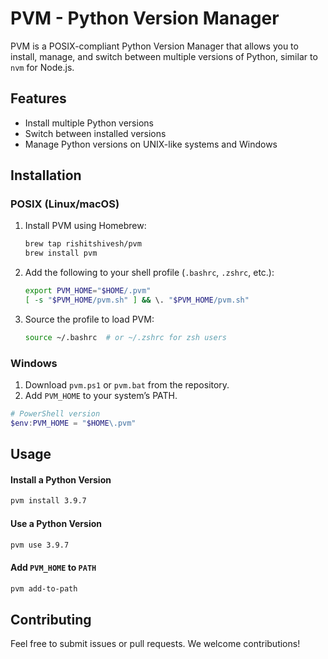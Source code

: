 # PVM - Python Version Manager

PVM is a POSIX-compliant Python Version Manager that allows you to install, manage, and switch between multiple versions of Python, similar to `nvm` for Node.js.

## Features
- Install multiple Python versions
- Switch between installed versions
- Manage Python versions on UNIX-like systems and Windows

## Installation

### POSIX (Linux/macOS)
1. Install PVM using Homebrew:

   ```bash
   brew tap rishitshivesh/pvm
   brew install pvm
   ```

2. Add the following to your shell profile (`.bashrc`, `.zshrc`, etc.):

   ```bash
   export PVM_HOME="$HOME/.pvm"
   [ -s "$PVM_HOME/pvm.sh" ] && \. "$PVM_HOME/pvm.sh"
   ```

3. Source the profile to load PVM:

   ```bash
   source ~/.bashrc  # or ~/.zshrc for zsh users
   ```

### Windows
1. Download `pvm.ps1` or `pvm.bat` from the repository.
2. Add `PVM_HOME` to your system’s PATH.

```powershell
# PowerShell version
$env:PVM_HOME = "$HOME\.pvm"
```

## Usage

#### Install a Python Version
```bash
pvm install 3.9.7
```

#### Use a Python Version
```bash
pvm use 3.9.7
```

#### Add `PVM_HOME` to `PATH`
```bash
pvm add-to-path
```

## Contributing
Feel free to submit issues or pull requests. We welcome contributions!
